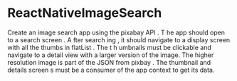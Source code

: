 # ReactNativeImageSearch
Create an image search app using the pixabay API . T he app should open to a search screen . A fter search ing , it should navigate to a display screen with all the thumbs in flatList . The t h umbnails must be clickable and navigate to a detail view with a larger version of the image. The higher resolution image is part of the JSON from pixbay . The thumbnail and details screen s must be a consumer of the app context to get its data.
